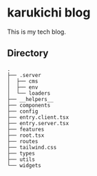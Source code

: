 # karukichi blog

This is my tech blog.

## Directory

```
.
├── .server
│  ├── cms
│  ├── env
│  └── loaders
├── __helpers__
├── components
├── config
├── entry.client.tsx
├── entry.server.tsx
├── features
├── root.tsx
├── routes
├── tailwind.css
├── types
├── utils
└── widgets
```
